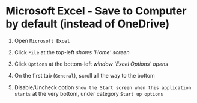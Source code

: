# Microsoft Excel - Save to Computer by default (instead of OneDrive)

1. Open `Microsoft Excel`

2. Click `File` at the top-left   *shows 'Home' screen*

3. Click `Options` at the bottom-left   *window 'Excel Options' opens*

4. On the first tab (`General`), scroll all the way to the bottom

5. Disable/Uncheck option `Show the Start screen when this application starts` at the very bottom, under category `Start up options`


<!--
# ------------------------------------------------------------
# 
# Citation(s)
#
#   answers.microsoft.com  |  "Keychange Default save location in Word - Microsoft Community"  |  https://answers.microsoft.com/en-us/msoffice/forum/all/change-default-save-location-in-word/26bd20ec-c22b-4b5e-a1f3-77ff893c7f78
#
# ------------------------------------------------------------
-->